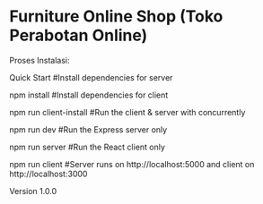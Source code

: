 # Furniture Online Shop (Toko Perabotan Online)

Proses Instalasi:

Quick Start
#Install dependencies for server

npm install
#Install dependencies for client

npm run client-install
#Run the client & server with concurrently

npm run dev
#Run the Express server only

npm run server
#Run the React client only

npm run client
#Server runs on http://localhost:5000 and client on http://localhost:3000


Version 1.0.0
